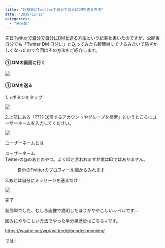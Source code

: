 ```yaml
---
title: "超簡単にTwitterで自分で自分にDMを送る方法"
date: "2019-11-18"
categories: 
  - "未分類"
---
```


先日[Twitterで自分で自分にDMを送る方法](https://waabe.net/wp/twitterdejibundejibunnidm/)という記事を書いたのですが、公開後自分でも「Twitter DM 自分に」と送ってみたら超簡単にできるみたいで恥ずかしくなったので今回はその方法をご紹介します。

#### ① DMの画面に行く

![](images/2019-11-18_20h34_39-1024x303.png)

#### ① DMを送る

1\. +ボタンをタップ

![](images/2019-11-18_20h41_05.png)

2.上部にある「???? 送信するアカウントやグループを検索」というところにユーザーネームを入力してください。

![](images/2019-11-18_20h47_00.png)

ユーザーネームとは

ユーザーネーム  
Twitterの@のあとのやつ。よくIDと言われますが実はIDではありません。

<figure>

<figcaption>

自分のTwitterのプロフィール欄からみれます

</figcaption>

</figure>

3.あとは自分にメッセージを送るだけ！

![](images/S__23355395.jpg)

完了

超簡単でした、むしろ画像で説明したほうがややこしいレベルです...

因みにややこしい方法でやった半分黒歴史はこちら↓です。

https://waabe.net/wp/twitterdejibundejibunnidm/

では！

